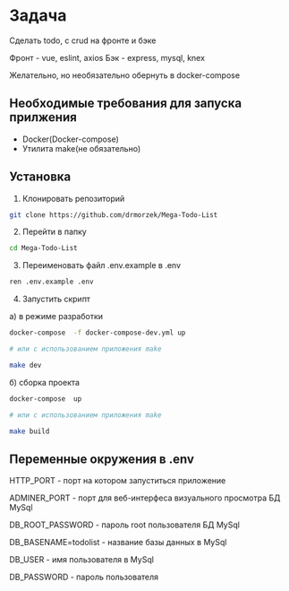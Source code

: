 # Задача

Сделать todo, с crud на фронте и бэке

Фронт - vue, eslint, axios
Бэк - express, mysql, knex

Желательно, но необязательно обернуть в docker-compose

## Необходимые требования для запуска прилжения

- Docker(Docker-compose)
- Утилита make(не обязательно)

## Установка

1. Клонировать репозиторий
```bash
git clone https://github.com/drmorzek/Mega-Todo-List

```

2. Перейти в папку
```bash
cd Mega-Todo-List
```

3. Переименовать файл .env.example в .env
```bash
ren .env.example .env
```


4. Запустить скрипт

a) в режиме разработки 
```bash
docker-compose  -f docker-compose-dev.yml up

# или с использованием приложения make

make dev

```


б) сборка проекта
```bash
docker-compose  up

# или с использованием приложения make

make build

```


## Переменные окружения в .env

HTTP_PORT - порт на котором запуститься приложение

ADMINER_PORT - порт для веб-интерфеса визуального просмотра БД MySql

DB_ROOT_PASSWORD - пароль root пользователя БД MySql

DB_BASENAME=todolist - название базы данных в MySql

DB_USER - имя пользователя в MySql

DB_PASSWORD - пароль пользователя
